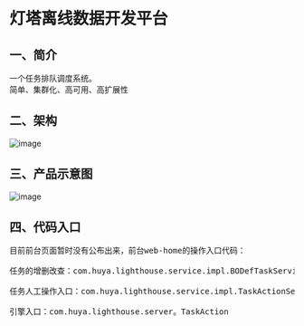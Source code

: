 灯塔离线数据开发平台
===================

一、简介
---------------------
<pre>
一个任务排队调度系统。
简单、集群化、高可用、高扩展性
</pre>

二、架构
---------------------
![image](https://github.com/meteorchenwu/lighthouse/blob/master/doc/%E6%9E%B6%E6%9E%84/lighthouse%E6%9E%B6%E6%9E%84%E5%9B%BE.png)

三、产品示意图
---------------------
![image](https://github.com/meteorchenwu/lighthouse/blob/master/doc/%E9%A1%B5%E9%9D%A2%E5%8E%9F%E5%9E%8B/%E6%A6%82%E5%86%B5.jpg)

四、代码入口
---------------------
<pre>
目前前台页面暂时没有公布出来，前台web-home的操作入口代码：

任务的增删改查：com.huya.lighthouse.service.impl.BODefTaskServiceImpl

任务人工操作入口：com.huya.lighthouse.service.impl.TaskActionServiceImpl

引擎入口：com.huya.lighthouse.server。TaskAction
</pre>